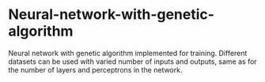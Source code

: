 # Neural-network-with-genetic-algorithm
Neural network with genetic algorithm implemented for training. Different datasets can be used with varied number of inputs and outputs, same as for the number of layers and perceptrons in the network.
